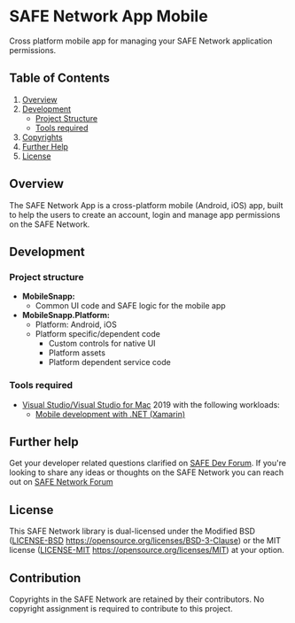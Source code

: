 # SAFE Network App Mobile

Cross platform mobile app for managing your SAFE Network application permissions.

## Table of Contents

1. [Overview](#Overview)
2. [Development](#Development)
    * [Project Structure](#Project-structure)
    * [Tools required](#Tools-required)
3. [Copyrights](#Copyrights)
4. [Further Help](#Further-Help)
5. [License](#License)

## Overview

The SAFE Network App is a cross-platform mobile (Android, iOS) app, built to help the users to create an account, login and manage app permissions on the SAFE Network.

## Development

### Project structure

* **MobileSnapp:**
  * Common UI code and SAFE logic for the mobile app
* **MobileSnapp.Platform:**
  * Platform: Android, iOS
  * Platform specific/dependent code
    * Custom controls for native UI
    * Platform assets
    * Platform dependent service code

### Tools required

* [Visual Studio/Visual Studio for Mac](https://visualstudio.microsoft.com/) 2019 with the following workloads:
    * [Mobile development with .NET (Xamarin)](https://visualstudio.microsoft.com/vs/visual-studio-workloads/)

## Further help

Get your developer related questions clarified on [SAFE Dev Forum](https://forum.safedev.org/). If you're looking to share any ideas or thoughts on the SAFE Network you can reach out on [SAFE Network Forum](https://safenetforum.org/)

## License

This SAFE Network library is dual-licensed under the Modified BSD ([LICENSE-BSD](LICENSE-BSD) https://opensource.org/licenses/BSD-3-Clause) or the MIT license ([LICENSE-MIT](LICENSE-MIT) https://opensource.org/licenses/MIT) at your option.

## Contribution

Copyrights in the SAFE Network are retained by their contributors. No copyright assignment is required to contribute to this project.

